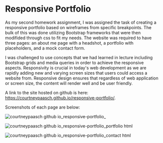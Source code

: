 # Responsive Portfolio

As my second homework assignment, I was assigned the task of creating a responsive portfolio based on wireframes from specific breakpoints. The bulk of this was done utilizing Bootstrap frameworks that were then modifided through css to fit my needs. The website was required to have three pages: an about me page with a headshot, a portfolio with placeholders, and a mock contact form. 

I was challenged to use concepts that we had learned in lecture including Bootstrap grids and media queries in order to achieve the responsive aspects. Responsivity is crucial in today's web development as we are rapidly adding new and varying screen sizes that users could access a website from. Responsive design ensures that regardless of web application or screen size, the content will render well and be user friendly. 

A link to the site hosted on github is here: https://courtneypaasch.github.io/responsive-portfolio/.

Screenshots of each page are below:

![courtneypaasch github io_responsive-portfolio_](https://user-images.githubusercontent.com/40651335/85487477-a1101c00-b59a-11ea-8b76-bbed2245e715.png)

![courtneypaasch github io_responsive-portfolio_portfolio html](https://user-images.githubusercontent.com/40651335/85487480-a2414900-b59a-11ea-8eea-e945bdd2486c.png)

![courtneypaasch github io_responsive-portfolio_contact html](https://user-images.githubusercontent.com/40651335/85487486-a40b0c80-b59a-11ea-816d-e4baf9ff84b1.png)

